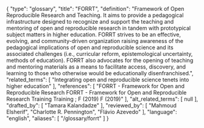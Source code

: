 {
    "type": "glossary",
    "title": "FORRT",
    "definition": "Framework of Open Reproducible Research and Teaching. It aims to provide a pedagogical infrastructure designed to recognize and support the teaching and mentoring of open and reproducible research in tandem with prototypical subject matters in higher education. FORRT strives to be an effective, evolving, and community-driven organization raising awareness of the pedagogical implications of open and reproducible science and its associated challenges (i.e., curricular reform, epistemological uncertainty, methods of education). FORRT also advocates for the opening of teaching and mentoring materials as a means to facilitate access, discovery, and learning to those who otherwise would be educationally disenfranchised.",
    "related_terms": [
        "Integrating open and reproducible science tenets into higher education"
    ],
    "references": [
        "FORRT - Framework for Open and Reproducible Research FORRT - Framework for Open and Reproducible Research Training Training ; F (2019) F (2019)"
    ],
    "alt_related_terms": [
        null
    ],
    "drafted_by": [
        "Tamara Kalandadze"
    ],
    "reviewed_by": [
        "Mahmoud Elsherif",
        "Charlotte R. Pennington",
        "Flávio Azevedo"
    ],
    "language": "english",
    "aliases": [
        "/glossary/forrt"
    ]
}